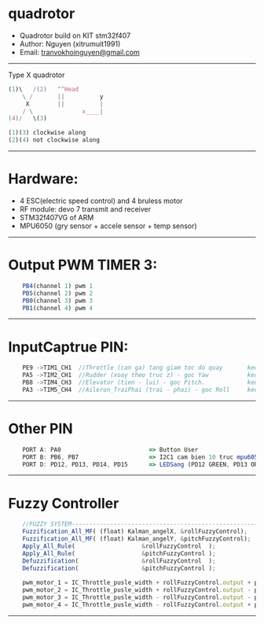 # quadrotor
*	Quadrotor build on KIT stm32f407
*	Author: Nguyen (xitrumuit1991)
*	Email: tranvokhoinguyen@gmail.com

--------------------------------------------------------------------------

Type X quadrotor
```javascript
(1)\   /(2)   ^^Head
    \ /		  ||	      y
     X		  ||	      |
    / \              x____|
(4)/   \(3)	

(1)(3) clockwise along
(2)(4) not clockwise along
```
--------------------------------------------------------------------------
# Hardware: 
- 4 ESC(electric speed control) and 4 bruless motor
- RF module: devo 7 transmit and receiver
- STM32f407VG of ARM
- MPU6050 (gry sensor + accele sensor + temp sensor)


--------------------------------------------------------------------------
# Output PWM TIMER 3:
```javascript
    PB4(channel 1) pwm 1 
    PB5(channel 2) pwm 2
    PB0(channel 3) pwm 3
    PB1(channel 4) pwm 4
```

--------------------------------------------------------------------------
# InputCaptrue PIN:
```javascript
    PE9 ->TIM1_CH1  //Throttle (can ga) tang giam toc do quay       keo len +(1900), keo xuong -(1100)
    PA5 ->TIM2_CH1  //Rudder (xoay theo truc z) - goc Yaw           keo qua trai +(1900), keo qua phai -(1100)
    PB8 ->TIM4_CH3  //Elevator (tien - lui) - goc Pitch. 		    keo len la +, keo xuong la -
    PA3 ->TIM5_CH4  //Aileron_TraiPhai (trai - phai) - goc Roll     keo qua trai +, keo qua phai -
```

--------------------------------------------------------------------------
# Other PIN
```javascript
    PORT A: PA0 					    => Button User  
    PORT B: PB6, PB7 				    => I2C1 cam bien 10 truc mpu6050 (PB6->I2C1_SCL,	PB7->I2C1_SDA) 	
    PORT D: PD12, PD13, PD14, PD15  	=> LEDSang (PD12 GREEN, PD13 ORANGE, PD14 RED, PD15 BLUE)
```
--------------------------------------------------------------------------
# Fuzzy Controller 
```javascript
    //FUZZY SYSTEM------------------------------------------------------------------------
    Fuzzification_All_MF( (float) Kalman_angelX, &rollFuzzyControl);
    Fuzzification_All_MF( (float) Kalman_angelY, &pitchFuzzyControl);						
    Apply_All_Rule( 				  &rollFuzzyControl  );
    Apply_All_Rule( 				  &pitchFuzzyControl );								
    Defuzzification( 				  &rollFuzzyControl  );				
    Defuzzification( 				  &pitchFuzzyControl );	
    
    pwm_motor_1 = IC_Throttle_pusle_width + rollFuzzyControl.output + pitchFuzzyControl.output;
    pwm_motor_2 = IC_Throttle_pusle_width + rollFuzzyControl.output - pitchFuzzyControl.output;				
    pwm_motor_3 = IC_Throttle_pusle_width - rollFuzzyControl.output - pitchFuzzyControl.output;
    pwm_motor_4 = IC_Throttle_pusle_width - rollFuzzyControl.output + pitchFuzzyControl.output;
```
--------------------------------------------------------------------------

